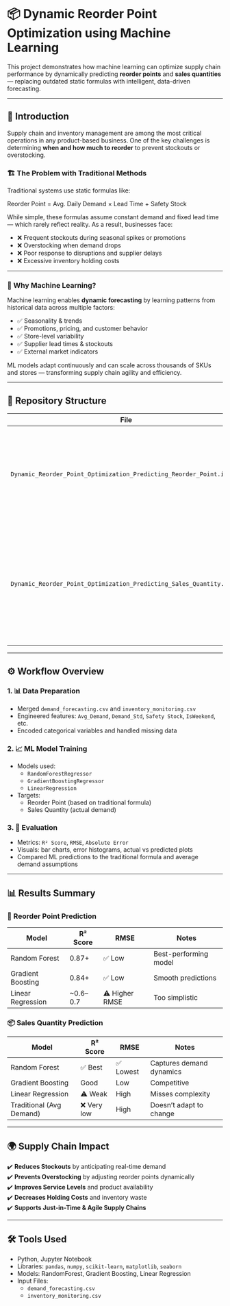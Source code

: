 # 📦 Dynamic Reorder Point Optimization using Machine Learning

This project demonstrates how machine learning can optimize supply chain performance by dynamically predicting **reorder points** and **sales quantities** — replacing outdated static formulas with intelligent, data-driven forecasting.

---

## 🧠 Introduction

Supply chain and inventory management are among the most critical operations in any product-based business. One of the key challenges is determining **when and how much to reorder** to prevent stockouts or overstocking.

### 🏗️ The Problem with Traditional Methods

Traditional systems use static formulas like:

Reorder Point = Avg. Daily Demand × Lead Time + Safety Stock


While simple, these formulas assume constant demand and fixed lead time — which rarely reflect reality. As a result, businesses face:

- ❌ Frequent stockouts during seasonal spikes or promotions  
- ❌ Overstocking when demand drops  
- ❌ Poor response to disruptions and supplier delays  
- ❌ Excessive inventory holding costs  

---

### 🤖 Why Machine Learning?

Machine learning enables **dynamic forecasting** by learning patterns from historical data across multiple factors:

- ✅ Seasonality & trends  
- ✅ Promotions, pricing, and customer behavior  
- ✅ Store-level variability  
- ✅ Supplier lead times & stockouts  
- ✅ External market indicators  

ML models adapt continuously and can scale across thousands of SKUs and stores — transforming supply chain agility and efficiency.

---

## 📂 Repository Structure

| File                                                                 | Description |
|----------------------------------------------------------------------|-------------|
| `Dynamic_Reorder_Point_Optimization_Predicting_Reorder_Point.ipynb` | Predicts reorder points using features like Avg Demand, Lead Time, Safety Stock, Seasonality, etc. |
| `Dynamic_Reorder_Point_Optimization_Predicting_Sales_Quantity.ipynb`| Predicts real sales quantity based on seasonality, promotions, customer segments, etc. and compares ML vs traditional avg-based forecasting |

---

## ⚙️ Workflow Overview

### 1. 📊 Data Preparation
- Merged `demand_forecasting.csv` and `inventory_monitoring.csv`
- Engineered features: `Avg_Demand`, `Demand_Std`, `Safety Stock`, `IsWeekend`, etc.
- Encoded categorical variables and handled missing data

### 2. 📈 ML Model Training
- Models used:  
  - `RandomForestRegressor`  
  - `GradientBoostingRegressor`  
  - `LinearRegression`  
- Targets:
  - Reorder Point (based on traditional formula)
  - Sales Quantity (actual demand)

### 3. 🧪 Evaluation
- Metrics: `R² Score`, `RMSE`, `Absolute Error`
- Visuals: bar charts, error histograms, actual vs predicted plots
- Compared ML predictions to the traditional formula and average demand assumptions

---

## 📊 Results Summary

### 🔁 Reorder Point Prediction

| Model               | R² Score | RMSE | Notes |
|--------------------|----------|------|-------|
| Random Forest       | 0.87+     | ✅ Low | Best-performing model |
| Gradient Boosting   | 0.84+     | ✅ Low | Smooth predictions |
| Linear Regression   | ~0.6–0.7  | ⚠️ Higher RMSE | Too simplistic |


### 📦 Sales Quantity Prediction

| Model                  | R² Score | RMSE | Notes |
|-----------------------|----------|------|-------|
| Random Forest          | ✅ Best | ✅ Lowest | Captures demand dynamics |
| Gradient Boosting      | Good     | Low  | Competitive |
| Linear Regression      | ⚠️ Weak | High | Misses complexity |
| Traditional (Avg Demand) | ❌ Very low | High | Doesn’t adapt to change |

---

## 🌍 Supply Chain Impact

✔️ **Reduces Stockouts** by anticipating real-time demand  
✔️ **Prevents Overstocking** by adjusting reorder points dynamically  
✔️ **Improves Service Levels** and product availability  
✔️ **Decreases Holding Costs** and inventory waste  
✔️ **Supports Just-in-Time & Agile Supply Chains**  

---

## 🛠 Tools Used

- Python, Jupyter Notebook  
- Libraries: `pandas`, `numpy`, `scikit-learn`, `matplotlib`, `seaborn`  
- Models: RandomForest, Gradient Boosting, Linear Regression  
- Input Files:  
  - `demand_forecasting.csv`  
  - `inventory_monitoring.csv`


